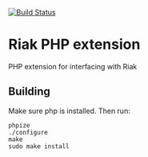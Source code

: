 [![Build Status](https://travis-ci.org/TriKaspar/php_riak.png)](https://travis-ci.org/TriKaspar/php_riak)

# Riak PHP extension
PHP extension for interfacing with Riak

## Building
Make sure php is installed.
Then run:

	phpize
	./configure
	make
	sudo make install

